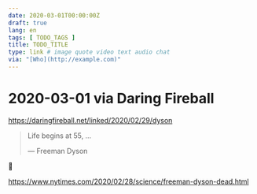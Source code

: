```yaml
---
date: 2020-03-01T00:00:00Z
draft: true
lang: en
tags: [ TODO_TAGS ]
title: TODO_TITLE
type: link # image quote video text audio chat
via: "[Who](http://example.com)"
---
```



# 2020-03-01 via Daring Fireball
https://daringfireball.net/linked/2020/02/29/dyson

> Life begins at 55, …
>
> — Freeman Dyson

🤞 

https://www.nytimes.com/2020/02/28/science/freeman-dyson-dead.html
